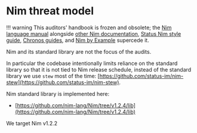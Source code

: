 # Nim threat model

!!! warning
    This auditors' handbook is frozen and obsolete; the [Nim language manual](https://nim-lang.org/docs/manual.html) alongside [other Nim documentation](https://nim-lang.org/documentation.html), [Status Nim style guide](https://status-im.github.io/nim-style-guide/), [Chronos guides](https://github.com/status-im/nim-chronos/blob/master/docs/src/SUMMARY.md), and [Nim by Example](https://nim-by-example.github.io/getting_started/) supercede it.

Nim and its standard library are not the focus of the audits.

In particular the codebase intentionally limits reliance on the standard library
so that it is not tied to Nim release schedule, instead of the standard library
we use `stew` most of the time: [https://github.com/status-im/nim-stew](https://github.com/status-im/nim-stew).

Nim standard library is implemented here:
- [https://github.com/nim-lang/Nim/tree/v1.2.4/lib](https://github.com/nim-lang/Nim/tree/v1.2.4/lib)

We target Nim v1.2.2
